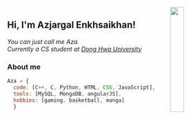 <img src="https://github.com/Eaza13/Eaza13/assets/75523336/29e8a740-eff7-42a6-a7c5-7124d8adee88" width="25%" align="right" />
<h2> Hi, I'm Azjargal Enkhsaikhan!</h2>


<p><em>You can just call me Aza. <br>Currently a CS student at <a href="https://www.ndhu.edu.tw/">Dong Hwa University</a>
</em></p>


### About me  

```javascript
Aza = {
  code: [C++, C, Python, HTML, CSS, JavaScript],
  tools: [MySQL, MongoDB, angularJS],
  hobbies: [gaming, basketball, manga]
  }
